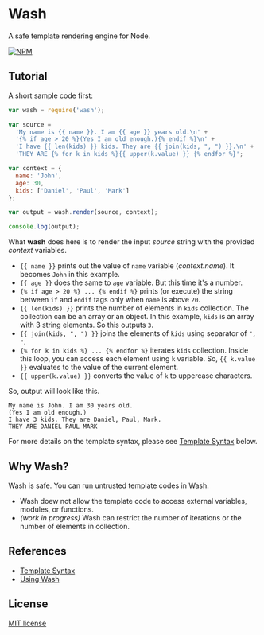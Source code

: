 # Wash 

A safe template rendering engine for Node.

[![NPM](https://nodei.co/npm/wash.png?compact=true)](https://nodei.co/npm/wash/)

## Tutorial

A short sample code first:

```javascript
var wash = require('wash');

var source = 
  'My name is {{ name }}. I am {{ age }} years old.\n' +
  '{% if age > 20 %}(Yes I am old enough.){% endif %}\n' +
  'I have {{ len(kids) }} kids. They are {{ join(kids, ", ") }}.\n' +
  'THEY ARE {% for k in kids %}{{ upper(k.value) }} {% endfor %}';

var context = {
  name: 'John',
  age: 30,
  kids: ['Daniel', 'Paul', 'Mark']
};

var output = wash.render(source, context);

console.log(output);
```

What **wash** does here is to render the input _source_ string with the provided _context_ variables.

- `{{ name }}` prints out the value of `name` variable (_context.name_). It becomes `John` in this example.
- `{{ age }}` does the same to `age` variable. But this time it's a number.
- `{% if age > 20 %} ... {% endif %}` prints (or execute) the string between `if` and `endif` tags only when `name` is above `20`.
- `{{ len(kids) }}` prints the number of elements in `kids` collection. The collection can be an array or an object. In this example, `kids` is an array with 3 string elements. So this outputs `3`.
- `{{ join(kids, ", ") }}` joins the elements of `kids` using separator of `", "`. 
- `{% for k in kids %} ... {% endfor %}` iterates `kids` collection. Inside this loop, you can access each element using `k` variable. So, `{{ k.value }}` evaluates to the value of the current element.
- `{{ upper(k.value) }}` converts the value of `k` to uppercase characters.

So, output will look like this.

```
My name is John. I am 30 years old.
(Yes I am old enough.)
I have 3 kids. They are Daniel, Paul, Mark.
THEY ARE DANIEL PAUL MARK 
```

For more details on the template syntax, please see [Template Syntax](https://github.com/d5/wash/wiki/Template-Syntax) below.

## Why Wash?

Wash is safe. You can run untrusted template codes in Wash.

- Wash doew not allow the template code to access external variables, modules, or functions.
- _(work in progress)_ Wash can restrict the number of iterations or the number of elements in collection.

## References

- [Template Syntax](https://github.com/d5/wash/wiki/Template-Syntax)
- [Using Wash](https://github.com/d5/wash/wiki/Using-Wash)

## License

[MIT license](https://raw.github.com/d5/wash/master/LICENSE)
